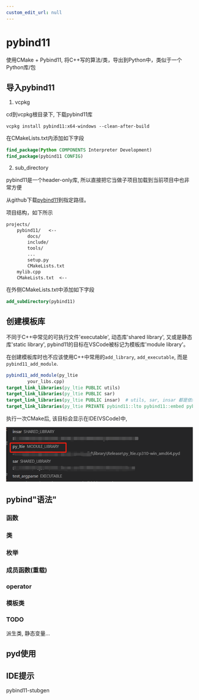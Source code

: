 ```yaml
---
custom_edit_url: null
---
```


# pybind11

使用CMake + Pybind11, 将C++写的算法/类，导出到Python中，类似于一个Python库/包

## 导入pybind11

1. vcpkg

cd到vcpkg根目录下, 下载pybind11库

```shell
vcpkg install pybind11:x64-windows --clean-after-build
```

在CMakeLists.txt内添加如下字段

```cmake
find_package(Python COMPONENTS Interpreter Development)
find_package(pybind11 CONFIG)

```

2. sub_directory

pybind11是一个header-only库, 所以直接把它当做子项目加载到当前项目中也非常方便

从github下载[pybind11](https://github.com/pybind/pybind11)到指定路径。

项目结构，如下所示

```shell
projects/
    pybind11/   <--
        docs/
        include/
        tools/
        ...
        setup.py
        CMakeLists.txt
    mylib.cpp
    CMakeLists.txt  <--
```

在外侧CMakeLists.txt中添加如下字段

```cmake
add_subdirectory(pybind11)
```

## 创建模板库

不同于C++中常见的可执行文件'executable', 动态库'shared library', 又或是静态库'static library', pybind11的目标在VSCode被标记为模板库'module library'。

在创建模板库时也不应该使用C++中常用的`add_library`, `add_executable`, 而是`pybind11_add_module`.

```cmake
pybind11_add_module(py_ltie
		your_libs.cpp)
target_link_libraries(py_ltie PUBLIC utils)
target_link_libraries(py_ltie PUBLIC sar)
target_link_libraries(py_ltie PUBLIC insar)  # utils, sar, insar 都是依赖库
target_link_libraries(py_ltie PRIVATE pybind11::lto pybind11::embed pybind11::module pybind11::headers)
```

执行一次CMake后, 该目标会显示在IDE(VSCode)中,

![alt text](pics/py_ltie_target.png)

## pybind"语法"

### 函数

### 类

### 枚举

### 成员函数(重载)

### operator

### 模板类

### TODO

派生类, 静态变量...

## pyd使用

## IDE提示

pybind11-stubgen
